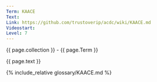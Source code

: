```yaml
---
Term: KAACE
Text: 
Link: https://github.com/trustoverip/acdc/wiki/KAACE.md
Videostart: 
Level: 7
---
```


{{ page.collection }} - {{ page.Term }}

   {{ page.text }}

{% include_relative glossary/KAACE.md %}
